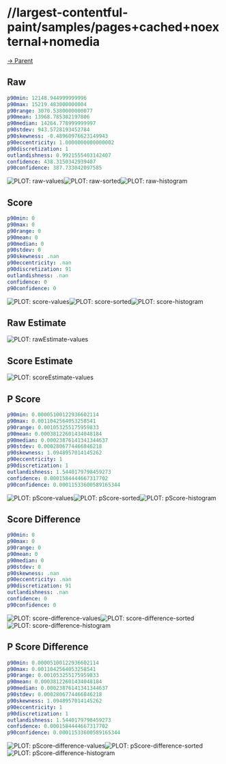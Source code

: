 
# //largest-contentful-paint/samples/pages+cached+noexternal+nomedia

[→ Parent](../..)


## Raw


```yaml
p90min: 12148.944999999996
p90max: 15219.483000000004
p90range: 3070.5380000000077
p90mean: 13968.785302197806
p90median: 14264.778999999997
p90stdev: 943.5728193452784
p90skewness: -0.48960976623149943
p90eccentricity: 1.0000000000000002
p90discretization: 1
outlandishness: 0.9921555403142407
confidence: 438.3150342939407
p90confidence: 387.733042097585

```

![PLOT: raw-values](./raw/values.svg)![PLOT: raw-sorted](./raw/sorted.svg)![PLOT: raw-histogram](./raw/histogram.svg)
## Score


```yaml
p90min: 0
p90max: 0
p90range: 0
p90mean: 0
p90median: 0
p90stdev: 0
p90skewness: .nan
p90eccentricity: .nan
p90discretization: 91
outlandishness: .nan
confidence: 0
p90confidence: 0

```

![PLOT: score-values](./score/values.svg)![PLOT: score-sorted](./score/sorted.svg)![PLOT: score-histogram](./score/histogram.svg)
## Raw Estimate

![PLOT: rawEstimate-values](./rawEstimate/values.svg)
## Score Estimate

![PLOT: scoreEstimate-values](./scoreEstimate/values.svg)
## P Score


```yaml
p90min: 0.00005100122936602114
p90max: 0.0011042564053258541
p90range: 0.001053255175959833
p90mean: 0.00038122601434048184
p90median: 0.00023876141341344637
p90stdev: 0.0002806774466846218
p90skewness: 1.0948957014145262
p90eccentricity: 1
p90discretization: 1
outlandishness: 1.5440179798459273
confidence: 0.0001584444667317702
p90confidence: 0.00011533600589165344

```

![PLOT: pScore-values](./pScore/values.svg)![PLOT: pScore-sorted](./pScore/sorted.svg)![PLOT: pScore-histogram](./pScore/histogram.svg)
## Score Difference


```yaml
p90min: 0
p90max: 0
p90range: 0
p90mean: 0
p90median: 0
p90stdev: 0
p90skewness: .nan
p90eccentricity: .nan
p90discretization: 91
outlandishness: .nan
confidence: 0
p90confidence: 0

```

![PLOT: score-difference-values](./score-difference/values.svg)![PLOT: score-difference-sorted](./score-difference/sorted.svg)![PLOT: score-difference-histogram](./score-difference/histogram.svg)
## P Score Difference


```yaml
p90min: 0.00005100122936602114
p90max: 0.0011042564053258541
p90range: 0.001053255175959833
p90mean: 0.00038122601434048184
p90median: 0.00023876141341344637
p90stdev: 0.0002806774466846218
p90skewness: 1.0948957014145262
p90eccentricity: 1
p90discretization: 1
outlandishness: 1.5440179798459273
confidence: 0.0001584444667317702
p90confidence: 0.00011533600589165344

```

![PLOT: pScore-difference-values](./pScore-difference/values.svg)![PLOT: pScore-difference-sorted](./pScore-difference/sorted.svg)![PLOT: pScore-difference-histogram](./pScore-difference/histogram.svg)